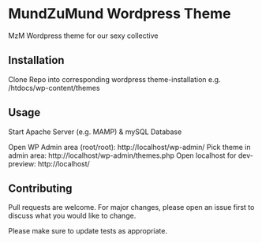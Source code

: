 # MundZuMund Wordpress Theme

MzM Wordpress theme for our sexy collective

## Installation

Clone Repo into corresponding wordpress theme-installation e.g. /htdocs/wp-content/themes

## Usage

Start Apache Server (e.g. MAMP) & mySQL Database

Open WP Admin area (root/root): http://localhost/wp-admin/
Pick theme in admin area: http://localhost/wp-admin/themes.php
Open localhost for dev-preview: http://localhost/ 


## Contributing
Pull requests are welcome. For major changes, please open an issue first to discuss what you would like to change.

Please make sure to update tests as appropriate.
